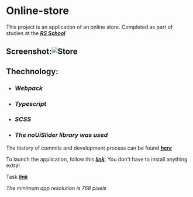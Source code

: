 
# Online-store


This project is an application of an online store. Completed as part of studies at the ***[RS School](https://rs.school)***

## Screenshot:![Store](https://user-images.githubusercontent.com/96052707/200632672-85d73128-f1de-4216-9591-688e16695872.png)


## Thechnology:
* ### *Webpack*
* ### *Typescript*
* ### *SCSS*

* ### *The noUiSlider library was used*


The history of commits and development process can be found ***[here](https://github.com/Kornull/RS-School-tasks/tree/online-store)***

To launch the application, follow this ***[link](https://kornull.github.io/Online-store/store/)***. You don't have to install anything extra!

Task ***[link](https://github.com/rolling-scopes-school/tasks/blob/master/tasks/online-store/README.md)***

*The minimum app resolution is 768 pixels*

